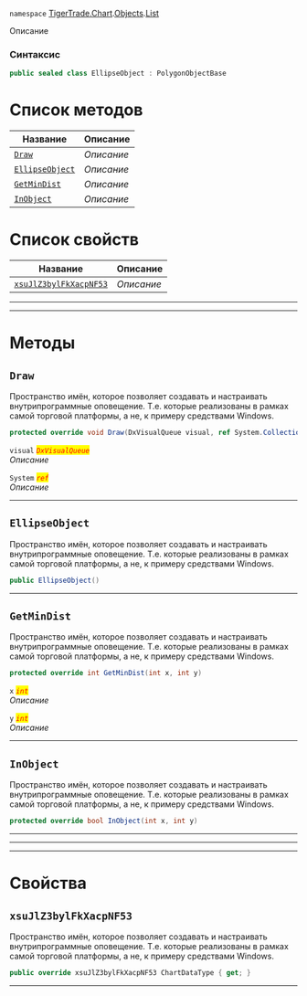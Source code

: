 
`namespace` [TigerTrade.Chart](../../../TigerTrade.Chart.md).[Objects](../../../TigerTrade.Chart/Objects.md).[List](../../../TigerTrade.Chart/Objects/List.md)


Описание

### Синтаксис
```csharp
public sealed class EllipseObject : PolygonObjectBase
```


# Список методов
| Название | Описание |
| --- | --- |
| [`Draw`](#Draw-m) | *Описание* |
| [`EllipseObject`](#EllipseObject-m) | *Описание* |
| [`GetMinDist`](#GetMinDist-m) | *Описание* |
| [`InObject`](#InObject-m) | *Описание* |

# Список свойств
| Название | Описание |
| --- | --- |
| [`xsuJlZ3bylFkXacpNF53`](#xsuJlZ3bylFkXacpNF53-p) | *Описание* |





***  
***  
# Методы

## `Draw`<a href="InObject-m" id="InObject-m"></a>
Пространство имён, которое позволяет создавать и настраивать внутрипрограммные оповещение. Т.е. которые реализованы в рамках самой торговой платформы, а не, к примеру средствами Windows.

```csharp
protected override void Draw(DxVisualQueue visual, ref System.Collections.Generic.List<ObjectLabelInfo> labels)
```

`visual` <mark style="color:red;">*`DxVisualQueue`*</mark>  
 *Описание*  

`System` <mark style="color:red;">*`ref`*</mark>  
 *Описание*  


***  

## `EllipseObject`<a href="InObject-m" id="InObject-m"></a>
Пространство имён, которое позволяет создавать и настраивать внутрипрограммные оповещение. Т.е. которые реализованы в рамках самой торговой платформы, а не, к примеру средствами Windows.

```csharp
public EllipseObject()
```

***  

## `GetMinDist`<a href="InObject-m" id="InObject-m"></a>
Пространство имён, которое позволяет создавать и настраивать внутрипрограммные оповещение. Т.е. которые реализованы в рамках самой торговой платформы, а не, к примеру средствами Windows.

```csharp
protected override int GetMinDist(int x, int y)
```

`x` <mark style="color:red;">*`int`*</mark>  
 *Описание*  

`y` <mark style="color:red;">*`int`*</mark>  
 *Описание*  


***  

## `InObject`<a href="InObject-m" id="InObject-m"></a>
Пространство имён, которое позволяет создавать и настраивать внутрипрограммные оповещение. Т.е. которые реализованы в рамках самой торговой платформы, а не, к примеру средствами Windows.

```csharp
protected override bool InObject(int x, int y)
```

***  
***  
 ***  
# Свойства

## `xsuJlZ3bylFkXacpNF53`<a href="xsuJlZ3bylFkXacpNF53-p" id="xsuJlZ3bylFkXacpNF53-p"></a>
Пространство имён, которое позволяет создавать и настраивать внутрипрограммные оповещение. Т.е. которые реализованы в рамках самой торговой платформы, а не, к примеру средствами Windows.

```csharp
public override xsuJlZ3bylFkXacpNF53 ChartDataType { get; }
```  
***

